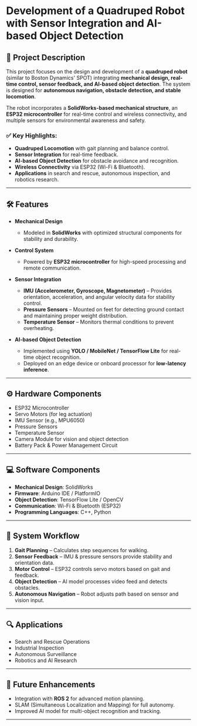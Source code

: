 # Development of a Quadruped Robot with Sensor Integration and AI-based Object Detection

## 📌 Project Description

This project focuses on the design and development of a **quadruped robot** (similar to Boston Dynamics' SPOT) integrating **mechanical design, real-time control, sensor feedback, and AI-based object detection**. The system is designed for **autonomous navigation, obstacle detection, and stable locomotion**.

The robot incorporates a **SolidWorks-based mechanical structure**, an **ESP32 microcontroller** for real-time control and wireless connectivity, and multiple sensors for environmental awareness and safety.

### ✅ Key Highlights:
- **Quadruped Locomotion** with gait planning and balance control.
- **Sensor Integration** for real-time feedback.
- **AI-based Object Detection** for obstacle avoidance and recognition.
- **Wireless Connectivity** via ESP32 (Wi-Fi & Bluetooth).
- **Applications** in search and rescue, autonomous inspection, and robotics research.

---

## 🛠️ Features

- **Mechanical Design**
  - Modeled in **SolidWorks** with optimized structural components for stability and durability.

- **Control System**
  - Powered by **ESP32 microcontroller** for high-speed processing and remote communication.

- **Sensor Integration**
  - **IMU (Accelerometer, Gyroscope, Magnetometer)** – Provides orientation, acceleration, and angular velocity data for stability control.
  - **Pressure Sensors** – Mounted on feet for detecting ground contact and maintaining proper weight distribution.
  - **Temperature Sensor** – Monitors thermal conditions to prevent overheating.

- **AI-based Object Detection**
  - Implemented using **YOLO / MobileNet / TensorFlow Lite** for real-time object recognition.
  - Deployed on an edge device or onboard processor for **low-latency inference**.

---

## ⚙️ Hardware Components
- ESP32 Microcontroller
- Servo Motors (for leg actuation)
- IMU Sensor (e.g., MPU6050)
- Pressure Sensors
- Temperature Sensor
- Camera Module for vision and object detection
- Battery Pack & Power Management Circuit

---

## 💻 Software Components
- **Mechanical Design**: SolidWorks
- **Firmware**: Arduino IDE / PlatformIO
- **Object Detection**: TensorFlow Lite / OpenCV
- **Communication**: Wi-Fi & Bluetooth (ESP32)
- **Programming Languages**: C++, Python

---

## 📐 System Workflow
1. **Gait Planning** – Calculates step sequences for walking.
2. **Sensor Feedback** – IMU & pressure sensors provide stability and orientation data.
3. **Motor Control** – ESP32 controls servo motors based on gait and feedback.
4. **Object Detection** – AI model processes video feed and detects obstacles.
5. **Autonomous Navigation** – Robot adjusts path based on sensor and vision input.

---

## 🔍 Applications
- Search and Rescue Operations
- Industrial Inspection
- Autonomous Surveillance
- Robotics and AI Research

---

## 🚀 Future Enhancements
- Integration with **ROS 2** for advanced motion planning.
- SLAM (Simultaneous Localization and Mapping) for full autonomy.
- Improved AI model for multi-object recognition and tracking.

---

